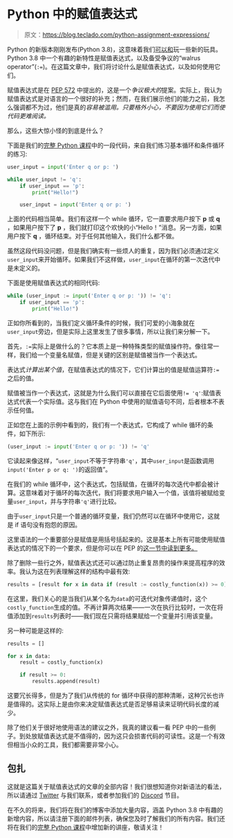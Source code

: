 # Python 中的赋值表达式

> 原文：<https://blog.teclado.com/python-assignment-expressions/>

Python 的新版本刚刚发布(Python 3.8)，这意味着我们[可以和](https://docs.python.org/3/whatsnew/3.8.html)玩一些新的玩具。Python 3.8 中一个有趣的新特性是赋值表达式，以及备受争议的“walrus operator”(`:=`)。在这篇文章中，我们将讨论什么是赋值表达式，以及如何使用它们。

赋值表达式是在 [PEP 572](https://www.python.org/dev/peps/pep-0572/) 中提出的，这是一个*争议极大的*提案。实际上，我认为赋值表达式是对语言的一个很好的补充；然而，在我们展示他们的能力之前，我怎么强调都不为过，他们是真的*容易被滥用。只要格外小心，不要因为使用它们而使代码更难阅读。*

那么，这些大惊小怪的到底是什么？

下面是我们的[完整 Python 课程](https://www.udemy.com/course/the-complete-python-course/)中的一段代码，来自我们练习基本循环和条件循环的练习:

```py
user_input = input('Enter q or p: ')

while user_input != 'q':
    if user_input == 'p':
        print("Hello!")

    user_input = input('Enter q or p: ') 
```

上面的代码相当简单。我们有这样一个 while 循环，它一直要求用户按下 **p** 或 **q** ，如果用户按下了 **p** ，我们就打印这个欢快的小“Hello！”消息。另一方面，如果用户按下 **q** ，循环结束。对于任何其他输入，我们什么都不做。

虽然这段代码没问题，但是我们确实有一些烦人的重复，因为我们必须通过定义`user_input`来开始循环。如果我们不这样做，`user_input`在循环的第一次迭代中是未定义的。

下面是使用赋值表达式的相同代码:

```py
while (user_input := input('Enter q or p: ')) != 'q':
    if user_input == 'p':
        print("Hello!") 
```

正如你所看到的，当我们定义循环条件的时候，我们可爱的小海象就在`user_input`旁边，但是实际上这里发生了很多事情，所以让我们来分解一下。

首先，`:=`实际上是做什么的？它本质上是一种特殊类型的赋值操作符。像往常一样，我们给一个变量名赋值，但是关键的区别是赋值被当作一个表达式。

表达式*计算出某个值*，在赋值表达式的情况下，它们计算出的值是赋值运算符`:=`之后的值。

赋值被当作一个表达式，这就是为什么我们可以直接在它后面使用`!= 'q'`:赋值表达式代表一个实际值。这与我们在 Python 中使用的赋值语句不同，后者根本不表示任何值。

正如您在上面的示例中看到的，我们有一个表达式，它构成了 while 循环的条件，如下所示:

```py
(user_input := input('Enter q or p: ')) != 'q' 
```

它读起来像这样，“`user_input`不等于字符串`'q'`，其中`user_input`是函数调用`input('Enter p or q: ')`的返回值”。

在我们的 while 循环中，这个表达式，包括赋值，在循环的每次迭代中都会被计算。这意味着对于循环的每次迭代，我们将要求用户输入一个值，该值将被赋给变量`user_input`，并与字符串`'q'`进行比较。

由于`user_input`只是一个普通的循环变量，我们仍然可以在循环中使用它，这就是 if 语句没有抱怨的原因。

这里语法的一个重要部分是赋值是用括号括起来的。这是基本上所有可能使用赋值表达式的情况下的一个要求，但是你可以在 PEP 的[这一节中读到更多。](https://www.python.org/dev/peps/pep-0572/#exceptional-cases)

除了删除一些行之外，赋值表达式还可以通过防止重复昂贵的操作来提高程序的效率。我认为这在列表理解这样的结构中最有效:

```py
results = [result for x in data if (result := costly_function(x)) >= 0] 
```

在这里，我们关心的是当我们从某个名为`data`的可迭代对象传递值时，这个`costly_function`生成的值。不再计算两次结果——一次在执行比较时，一次在将值添加到`results`列表时——我们现在只需将结果赋给一个变量并引用该变量。

另一种可能是这样的:

```py
results = []

for x in data:
    result = costly_function(x)

    if result >= 0:
        results.append(result) 
```

这要冗长得多，但是为了我们从传统的 for 循环中获得的那种清晰，这种冗长也许是值得的。这实际上是由你来决定赋值表达式是否足够易读来证明代码长度的减少。

除了他们关于很好地使用语法的建议之外，我真的建议看一看 PEP 中的一些例子。到处放赋值表达式是不值得的，因为这只会损害代码的可读性。这是一个有效但相当小众的工具，我们都需要非常小心。

## 包扎

这就是这篇关于赋值表达式的文章的全部内容！我们很想知道你对新语法的看法，所以请通过 [Twitter](https://twitter.com/tecladocode) 与我们联系，或者参加我们的 [Discord](https://discord.gg/BBWwyMq) 节目。

在不久的将来，我们将在我们的博客中添加大量内容，涵盖 Python 3.8 中有趣的新增内容，所以请注册下面的邮件列表，确保您及时了解我们的所有内容。我们还将在我们的[完整 Python 课程](https://www.udemy.com/course/the-complete-python-course/)中增加新的讲座，敬请关注！